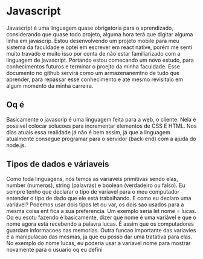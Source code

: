 # Javascript

Javascript é uma linguagem quase obrigatoria para o aprendizado, considerando que quase todo projeto, alguma hora terá que digitar alguma linha em javascrip. Estou desenvolvendo um projeto mobile para meu sistema da faculdade e optei em escrever em react native, porém me senti muito travado e muito isso por conta de não estar familiarizado com a linguagem de javascript. Portando estou comecando um novo estudo, para conhecimentos futuros e terminar o proejto da minha faculdade. Esse documento no github servirá como um armazenanemtno de tudo que aprender, para repassar esse conhecimento e até mesmo revisitalo em algum momento da minha carreira. 

## Oq é 

Basicamente o javascrip é uma linguagem feita para a web, o cliente. Nela é possivel colocar solucoes para incrementar elementos de CSS E HTML. Nos dias atuais essa realidade já não é bem assim, já que a linguagem atualmente consegue programar para o servidor (back-end) com a ajuda do node.js. 

## Tipos de dados e váriaveis 

Como toda linguagens, nós temos as variaveis primitivas sendo elas, number (numeros), string (palavras) e boolean (verdadeiro ou falso). Eu sempre tenho que declarar o tipo de variavel para o meu computador entender o tipo de dado que ele está trabalhando. E como eu declaro uma variável? Podemos usar dois tipos let ou var, os dois sao usados para a mesma coisa ent fica a sua preferencia. Um exemplo seria let nome = lucas. Oq eu esotu fazendo é basicamente, dizer que nome é uma variável e que o nome agora está recebendo a palavra lucas. É assim que os computadores guardam informacoes nas memorias. Outra funcao importante das variavies é a manipulacao das mesmas, ja que eu posso dar uma tratativa para elas. No exemplo do nome lucas, eu poderia usar a variavel nome para mostrar novamente para o usuario oq eu defini

